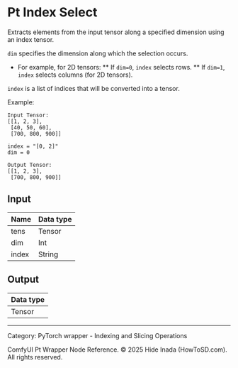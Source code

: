 # Pt Index Select
Extracts elements from the input tensor along a specified dimension using an index tensor.

`dim` specifies the dimension along which the selection occurs.
* For example, for 2D tensors:
** If `dim=0`, `index` selects rows.
** If `dim=1`, `index` selects columns (for 2D tensors).

`index` is a list of indices that will be converted into a tensor.

Example:
```
Input Tensor:
[[1, 2, 3],
 [40, 50, 60],
 [700, 800, 900]]

index = "[0, 2]"
dim = 0

Output Tensor:
[[1, 2, 3],
 [700, 800, 900]]
```

## Input
| Name | Data type |
|---|---|
| tens | Tensor |
| dim | Int |
| index | String |

## Output
| Data type |
|---|
| Tensor |

<HR>
Category: PyTorch wrapper - Indexing and Slicing Operations

ComfyUI Pt Wrapper Node Reference. © 2025 Hide Inada (HowToSD.com). All rights reserved.
